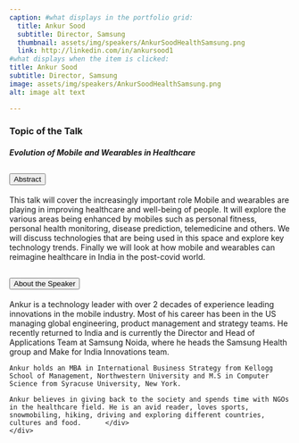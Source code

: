 ```yaml
---
caption: #what displays in the portfolio grid:
  title: Ankur Sood
  subtitle: Director, Samsung
  thumbnail: assets/img/speakers/AnkurSoodHealthSamsung.png
  link: http://linkedin.com/in/ankursood1
#what displays when the item is clicked:
title: Ankur Sood
subtitle: Director, Samsung
image: assets/img/speakers/AnkurSoodHealthSamsung.png
alt: image alt text

---
```


### Topic of the Talk
##### Evolution of Mobile and Wearables in Healthcare


<div class="accordion text-left" id="accordionExample6">
  <div class="card">
    <div class="card-header" id="headingaks">
      <h2 class="mb-0">
        <button class="btn btn-link collapsed" type="button" data-toggle="collapse" data-target="#CollapseSeven" aria-expanded="false" aria-controls="CollapseSeven">
        Abstract
        </button>
      </h2>
    </div>
    <div id="CollapseSeven" class="collapse" aria-labelledby="headingaks" data-parent="#accordionExample">
      <div class="card-body">
        This talk will cover the increasingly important role Mobile and wearables are playing in improving healthcare and well-being of people. It will explore the various areas being enhanced by mobiles such as personal fitness, personal health monitoring, disease prediction, telemedicine and others.  We will discuss technologies that are being used in this space and explore key technology trends. Finally we will look at how mobile and wearables can reimagine healthcare in India in the post-covid world.
      </div>
    </div>
  </div>
  <div class="card">
    <div class="card-header" id="headingaks2">
      <h2 class="mb-0">
        <button class="btn btn-link collapsed" type="button" data-toggle="collapse" data-target="#Collapseeight" aria-expanded="false" aria-controls="Collapseeight">
          About the Speaker
        </button>
      </h2>
    </div>
    <div id="Collapseeight" class="collapse" aria-labelledby="headingaks2" data-parent="#accordionExample">
      <div class="card-body">
      Ankur is a technology leader with over 2 decades of experience leading innovations in the mobile industry. Most of his career has been in the US managing global engineering, product management and strategy teams.  He recently returned to India and is currently the Director and Head of Applications Team at Samsung Noida, where he heads the Samsung Health group and Make for India Innovations team.

    Ankur holds an MBA in International Business Strategy from Kellogg School of Management, Northwestern University and M.S in Computer Science from Syracuse University, New York.

    Ankur believes in giving back to the society and spends time with NGOs in the healthcare field. He is an avid reader, loves sports, snowmobiling, hiking, driving and exploring different countries, cultures and food.      </div>
    </div>
  </div>
</div>
